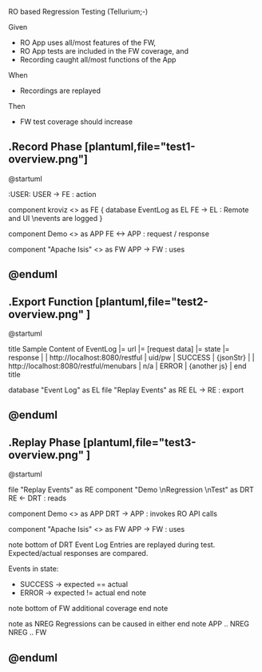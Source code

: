 RO based Regression Testing (Tellurium;-)

Given  

* RO App uses all/most features of the FW,
* RO App tests are included in the FW coverage, and
* Recording caught all/most functions of the App

When

* Recordings are replayed 

Then

* FW test coverage should increase 

.Record Phase
[plantuml,file="test1-overview.png"]
--
@startuml

:USER:
USER -> FE : action

component kroviz <<RO FrontEnd>> as FE {
    database EventLog as EL
    FE -> EL : Remote and UI \nevents are logged
}

component Demo <<RO App>> as APP
FE <-> APP : request / response

component "Apache Isis" <<Naked Objects FW>> as FW
APP -> FW : uses

@enduml
--
.Export Function
[plantuml,file="test2-overview.png" ]
--
@startuml

title
Sample Content of EventLog
|= url |= [request data] |= state |= response |
| http://localhost:8080/restful | uid/pw | SUCCESS | {jsonStr} |
| http://localhost:8080/restful/menubars | n/a | ERROR | {another js} |
end title

database "Event Log" as EL
file "Replay Events" as RE
EL -> RE : export

@enduml
--
.Replay Phase
[plantuml,file="test3-overview.png" ]
--
@startuml

file "Replay Events" as RE
component "Demo \nRegression \nTest" as DRT
RE <- DRT : reads

component Demo <<RO App>> as APP
DRT -> APP : invokes RO API calls

component "Apache Isis" <<Naked Objects FW>> as FW
APP -> FW : uses

note bottom of DRT
Event Log Entries are replayed during test.
Expected/actual responses are compared.

Events in state: 
* SUCCESS -> expected == actual
* ERROR -> expected != actual 
end note

note bottom of FW
additional
coverage
end note

note as NREG
Regressions can be
caused in either
end note
APP .. NREG
NREG .. FW

@enduml
--



